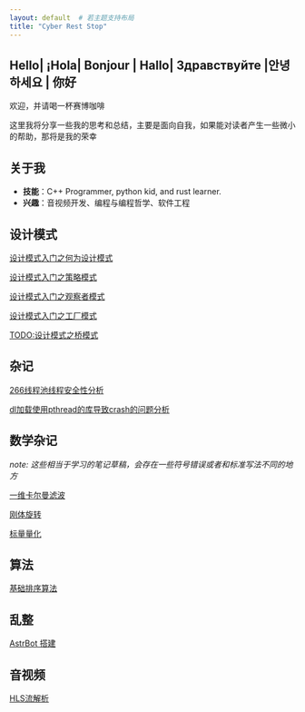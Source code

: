```yaml
---
layout: default  # 若主题支持布局
title: "​Cyber ​Rest Stop​"
---
```


## Hello| ¡Hola| Bonjour | Hallo| Здравствуйте |안녕하세요 | 你好
欢迎，并请喝一杯赛博咖啡

这里我将分享一些我的思考和总结，主要是面向自我，如果能对读者产生一些微小的帮助，那将是我的荣幸

## 关于我
- **技能**：C++ Programmer, python kid, and rust learner.
- **兴趣**：音视频开发、编程与编程哲学、软件工程



## 设计模式

[设计模式入门之何为设计模式](design_pattern/template.md)

[设计模式入门之策略模式](design_pattern/strategy.md)

[设计模式入门之观察者模式](design_pattern/observer.md)

[设计模式入门之工厂模式](design_pattern/factory.md)

[TODO:设计模式之桥模式]()

## 杂记

[266线程池线程安全性分析](misc/266线程池线程安全性分析.md)

[dl加载使用pthread的库导致crash的问题分析](gdb/动态记载library缺少pthread符号.md)

## 数学杂记

*note: 这些相当于学习的笔记草稿，会存在一些符号错误或者和标准写法不同的地方*

[一维卡尔曼滤波](https://github.com/feiyangyy/feiyangyy.github.io/blob/main/files/kalman.pdf)

[刚体旋转]((https://github.com/feiyangyy/feiyangyy.github.io/blob/main/files/rotation.pdf))

[标量量化](files/标量量化.md)

## 算法
[基础排序算法](algorithm/基础排序算法.md)

## 乱整
[AstrBot 搭建](screwing/AstrBot搭建教程.md)


## 音视频

[HLS流解析](av/HLS流详解.md)

